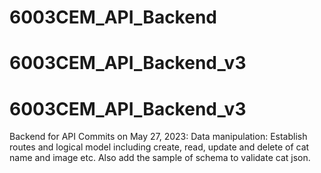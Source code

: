 # 6003CEM_API_Backend
# 6003CEM_API_Backend_v3
# 6003CEM_API_Backend_v3 
Backend for API
Commits on May 27, 2023: Data manipulation: Establish routes and logical model including create, read, update and delete of cat name and  image etc. Also add the sample of schema to validate cat json.


